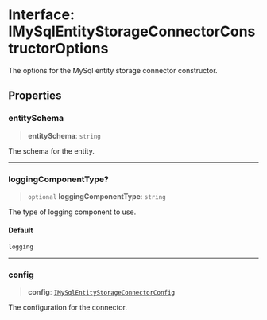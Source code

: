 # Interface: IMySqlEntityStorageConnectorConstructorOptions

The options for the MySql entity storage connector constructor.

## Properties

### entitySchema

> **entitySchema**: `string`

The schema for the entity.

***

### loggingComponentType?

> `optional` **loggingComponentType**: `string`

The type of logging component to use.

#### Default

```ts
logging
```

***

### config

> **config**: [`IMySqlEntityStorageConnectorConfig`](IMySqlEntityStorageConnectorConfig.md)

The configuration for the connector.
